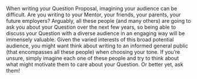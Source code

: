 When writing your Question Proposal, imagining your audience can be difficult. Are you writing to your Mentor, your friends, your parents, your future employers? Arguably, all these people \(and many others\) are going to ask you about your Question over the next few years, so being able to discuss your Question with a diverse audience in an engaging way will be immensely valuable. Given the varied interests of this broad potential audience, you might want think about writing to an informed general public \(that encompasses all these people\) when choosing your tone. If you’re unsure, simply imagine each one of these people and try to think about what might motivate them to care about your Question. Or better yet, ask them!



